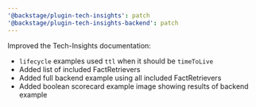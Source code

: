 ```yaml
---
'@backstage/plugin-tech-insights': patch
'@backstage/plugin-tech-insights-backend': patch
---
```


Improved the Tech-Insights documentation:

- `lifecycle` examples used `ttl` when it should be `timeToLive`
- Added list of included FactRetrievers
- Added full backend example using all included FactRetrievers
- Added boolean scorecard example image showing results of backend example
